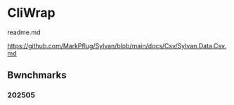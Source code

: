 # CliWrap

readme.md

https://github.com/MarkPflug/Sylvan/blob/main/docs/Csv/Sylvan.Data.Csv.md


## Bwnchmarks

### 202505

